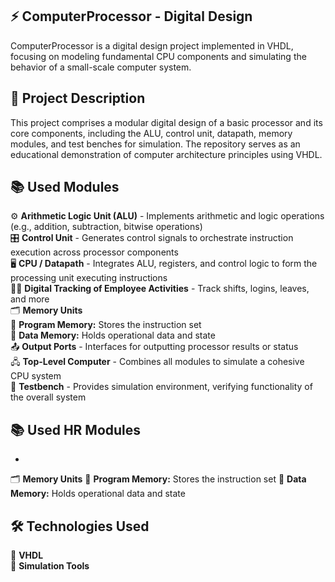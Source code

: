 ## ⚡ ComputerProcessor - Digital Design

ComputerProcessor is a digital design project implemented in VHDL, focusing on modeling fundamental CPU components and simulating the behavior of a small-scale computer system.


## 📌 Project Description

This project comprises a modular digital design of a basic processor and its core components, including the ALU, control unit, datapath, memory modules, and test benches for simulation. The repository serves as an educational demonstration of computer architecture principles using VHDL.


## 📚 Used Modules

 ⚙️ **Arithmetic Logic Unit (ALU)** - Implements arithmetic and logic operations (e.g., addition, subtraction, bitwise operations)  
 🎛️ **Control Unit** - Generates control signals to orchestrate instruction execution across processor components  
 🖥️ **CPU / Datapath** - Integrates ALU, registers, and control logic to form the processing unit executing instructions  
 🕵️‍♂️ **Digital Tracking of Employee Activities** - Track shifts, logins, leaves, and more  
 🗂️ **Memory Units**    
                   📖 **Program Memory:** Stores the instruction set     
     💾 **Data Memory:** Holds operational data and state     
 📤 **Output Ports** - Interfaces for outputting processor results or status  
 🖧  **Top-Level Computer** - Combines all modules to simulate a cohesive CPU system  
 🧪 **Testbench** - Provides simulation environment, verifying functionality of the overall system  


## 📚 Used HR Modules
-
 🗂️ **Memory Units**
   📖 **Program Memory:** Stores the instruction set
   💾 **Data Memory:** Holds operational data and state  
 


## 🛠️ Technologies Used

 📜 **VHDL**  
 🧩 **Simulation Tools**

